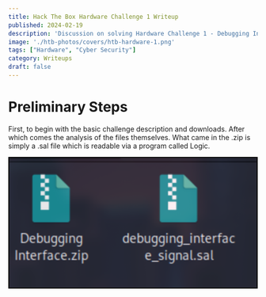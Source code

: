 ```yaml
---
title: Hack The Box Hardware Challenge 1 Writeup
published: 2024-02-19
description: 'Discussion on solving Hardware Challenge 1 - Debugging Interface on HTB'
image: './htb-photos/covers/htb-hardware-1.png'
tags: ["Hardware", "Cyber Security"]
category: Writeups
draft: false 
---
```


# Preliminary Steps

First, to begin with the basic challenge description and downloads. After which comes the analysis of the files themselves. What came in the .zip is simply a .sal file which is readable via a program called Logic.

<img src="./htb-photos/screencaps/htb-hardware-1/sc1.png" alt="Files after unpacking.">

